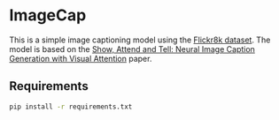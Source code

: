 # ImageCap

This is a simple image captioning model using the [Flickr8k dataset](https://forms.illinois.edu/sec/1713398). The model
is based on the [Show, Attend and Tell: Neural Image Caption Generation with Visual Attention](https://arxiv.org/abs/1502.03044) paper.

## Requirements

```bash
pip install -r requirements.txt
```